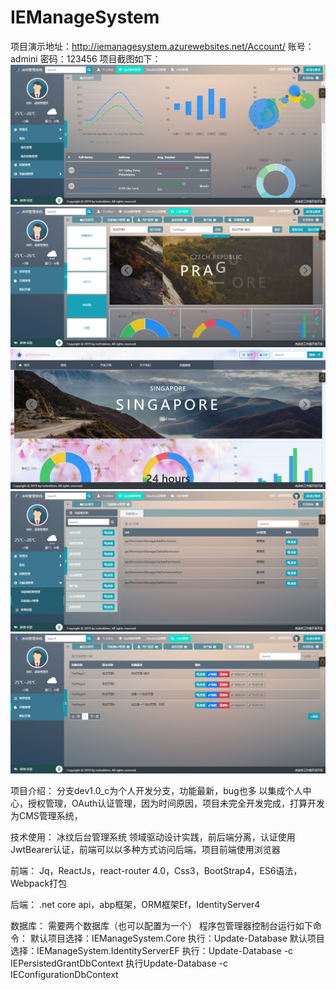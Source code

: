 # IEManageSystem
项目演示地址：http://iemanagesystem.azurewebsites.net/Account/
账号：admini
密码：123456
项目截图如下：
![image](img/show1.png)
![image](img/show2.png)
![image](img/show3.png)
![image](img/show4.png)
![image](img/show5.png)

项目介绍：
	分支dev1.0_c为个人开发分支，功能最新，bug也多
	以集成个人中心，授权管理，OAuth认证管理，因为时间原因，项目未完全开发完成，打算开发为CMS管理系统，

技术使用：
	冰纹后台管理系统 领域驱动设计实践，前后端分离，认证使用JwtBearer认证，前端可以以多种方式访问后端，项目前端使用浏览器
	
前端：
	Jq，ReactJs，react-router 4.0，Css3，BootStrap4，ES6语法，Webpack打包

后端：
	.net core api，abp框架，ORM框架Ef，IdentityServer4

数据库：
	需要两个数据库（也可以配置为一个）
	程序包管理器控制台运行如下命令：
		默认项目选择：IEManageSystem.Core
			执行：Update-Database
		默认项目选择：IEManageSystem.IdentityServerEF
			执行：Update-Database -c IEPersistedGrantDbContext
			执行Update-Database -c IEConfigurationDbContext